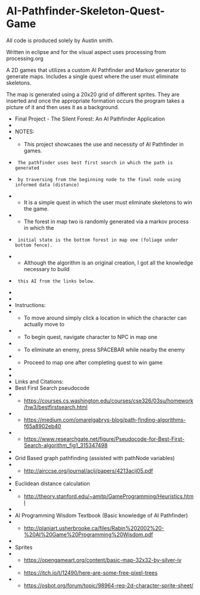 # AI-Pathfinder-Skeleton-Quest-Game
All code is produced solely by Austin smith. 

Written in eclipse and for the visual aspect uses processing from processing.org

A 2D games that utilizes a custom AI Pathfinder and Markov generator to generate maps. Includes a single quest where the user must eliminate skeletons.

The map is generated using a 20x20 grid of different sprites. They are inserted and once the appropriate formation occurs the program takes a picture of it and then uses it as a background.

 * Final Project - The Silent Forest: An AI Pathfinder Application
 * 
 * NOTES:
 *  - This project showcases the use and necessity of AI Pathfinder in games. 
 *  	The pathfinder uses best first search in which the path is generated 
 *  	by traversing from the beginning node to the final node using informed data (distance)
 *  - It is a simple quest in which the user must eliminate skeletons to win the game.
 *  - The forest in map two is randomly generated via a markov process in which the
 *  	initial state is the bottom forest in map one (foliage under bottom fence).
 *  - Although the algorithm is an original creation, I got all the knowledge necessary to build 
 *  	this AI from the links below.
 *  
 *  
 *  Instructions:
 *  - To move around simply click a location in which the character can actually move to 
 *  - To begin quest, navigate character to NPC in map one
 *  - To eliminate an enemy, press SPACEBAR while nearby the enemy
 *  - Proceed to map one after completing quest to win game
 *  
 *  
 *  Links and Citations:
 *  Best First Search pseudocode
 *  - https://courses.cs.washington.edu/courses/cse326/03su/homework/hw3/bestfirstsearch.html
 *  - https://medium.com/omarelgabrys-blog/path-finding-algorithms-f65a8902eb40
 *  - https://www.researchgate.net/figure/Pseudocode-for-Best-First-Search-algorithm_fig1_315347498
 *  
 *  Grid Based graph pathfinding (assisted with pathNode variables)
 *  - http://airccse.org/journal/acij/papers/4213acij05.pdf
 *  
 *  Euclidean distance calculation
 *  - http://theory.stanford.edu/~amitp/GameProgramming/Heuristics.html
 *  
 *  AI Programming Wisdom Textbook (Basic knowledge of AI Pathfinder)
 *  - http://planiart.usherbrooke.ca/files/Rabin%202002%20-%20AI%20Game%20Programming%20Wisdom.pdf
 *  
 *  Sprites
 *  - https://opengameart.org/content/basic-map-32x32-by-silver-iv
 *  - https://itch.io/t/12490/here-are-some-free-pixel-trees
 *  - https://osbot.org/forum/topic/98964-req-2d-character-sprite-sheet/

